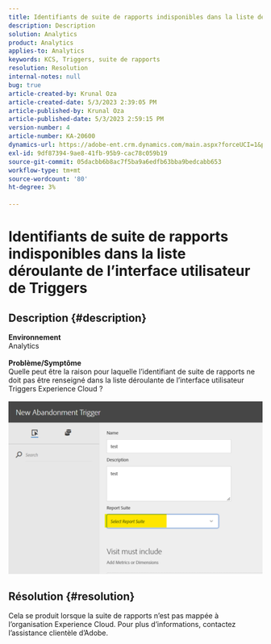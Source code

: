 ```yaml
---
title: Identifiants de suite de rapports indisponibles dans la liste déroulante de l’interface utilisateur de Triggers
description: Description
solution: Analytics
product: Analytics
applies-to: Analytics
keywords: KCS, Triggers, suite de rapports
resolution: Resolution
internal-notes: null
bug: true
article-created-by: Krunal Oza
article-created-date: 5/3/2023 2:39:05 PM
article-published-by: Krunal Oza
article-published-date: 5/3/2023 2:59:15 PM
version-number: 4
article-number: KA-20600
dynamics-url: https://adobe-ent.crm.dynamics.com/main.aspx?forceUCI=1&pagetype=entityrecord&etn=knowledgearticle&id=1cb8f33f-c0e9-ed11-a7c6-6045bd006b4b
exl-id: 9df87394-9ae8-41fb-95b9-cac78c059b19
source-git-commit: 05dacbb6b8ac7f5ba9a6edfb63bba9bedcabb653
workflow-type: tm+mt
source-wordcount: '80'
ht-degree: 3%

---
```


# Identifiants de suite de rapports indisponibles dans la liste déroulante de l’interface utilisateur de Triggers

## Description {#description}

<b>Environnement</b><br>Analytics<br> <br><b>Problème/Symptôme</b><br>Quelle peut être la raison pour laquelle l’identifiant de suite de rapports ne doit pas être renseigné dans la liste déroulante de l’interface utilisateur Triggers Experience Cloud ?

![](assets/___20b8f33f-c0e9-ed11-a7c6-6045bd006b4b___.png)

## Résolution {#resolution}

Cela se produit lorsque la suite de rapports n’est pas mappée à l’organisation Experience Cloud. Pour plus d’informations, contactez l’assistance clientèle d’Adobe.

<br>
